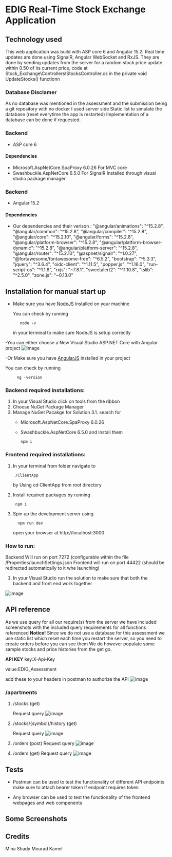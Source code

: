 # EDIG Real-Time Stock Exchange Application

## Technology used
This web application was build with ASP core 6 and Angular 15.2:
Real time updates are done using SignalR, Angular WebSocket and RxJS.
They are done by sending updates from the server for a random stock price update within 0.50 of its current price, code at Stock_Exchange\Controllers\StocksController.cs
in the private void UpdateStocks() functionn

### Database Disclamer
  As no database was mentioned in the assessment and the submission being a git repository with no docker I used server side Static list to simulate the database (reset everytime the app is restarted)
  Implementation of a database can be done if requested.
### Backend 
- ASP core 6
#### Dependencies

- Microsoft.AspNetCore.SpaProxy 6.0.26
  For MVC core
- Swashbuckle.AspNetCore 6.5.0
  For SignalR
Installed through visual studio package manager

### Backend 
- Angular 15.2
#### Dependencies
- Our dependencies and their verison :
"@angular/animations": "^15.2.8",
"@angular/common": "^15.2.8",
"@angular/compiler": "^15.2.8",
"@angular/core": "^15.2.10",
"@angular/forms": "^15.2.8",
"@angular/platform-browser": "^15.2.8",
"@angular/platform-browser-dynamic": "^15.2.8",
"@angular/platform-server": "^15.2.8",
"@angular/router": "^15.2.10",
"@aspnet/signalr": "^1.0.27",
"@fortawesome/fontawesome-free": "^6.5.2",
"bootstrap": "^5.3.3",
"jquery": "^3.6.4",
"oidc-client": "^1.11.5",
"popper.js": "^1.16.0",
"run-script-os": "^1.1.6",
"rxjs": "~7.8.1",
"sweetalert2": "^11.10.8",
"tslib": "^2.5.0",
"zone.js": "~0.13.0"

  
## Installation for manual start up


- Make sure you have [NodeJS](https://nodejs.org/en/) installed on your machine

  You can check by running

         node -v

  in your terminal to make sure NodeJS is setup correctly

-You can either choose a New Visual Studio ASP.NET Core with Angular project
![image](https://github.com/minashady/assets/blob/main/CoreProject.png)

-Or Make sure you have [AngularJS](https://angular.io/guide/setup-local) installed in your project

You can check by running

         ng -version

### Backend required installations:
1. In your Visual Studio click on tools from the ribbon
2. Choose NuGet Package Manager
3. Manage NuGet Pacakge for Solution
   3.1. search for
   - Microsoft.AspNetCore.SpaProxy 6.0.26
   - Swashbuckle.AspNetCore 6.5.0
     and Install them
  

         npm i

### Frontend required installations:

1.  In your terminal from folder navigate to

         /ClientApp
    
    by Using cd ClientApp from root directory


3.  Install required packages by running

         npm i

4.  Spin up the development server using

          npm run dev

    open your browser at http://localhost:3000

### How to run:

Backend Will run on port 7272 (configurable within the file /Properties/launchSettings.json
Frontend will run on port 44422 (should be redirected automatically to it whe launching)

1.  In your Visual Studio run the solution to make sure that both the backend and front end work together

![image](https://github.com/minashady/assets/blob/main/RunCore.png)



## API reference
As we use query for all our require(s) from the server we have included screenshots with the included query requirements for all functions referenced 
**Notice!**
Since we do not use a database for this assessment we use static list which reset each time you restart the server, so you need to create orders before you can see them
We do however populate some sample stocks and price histories from the get go.

**API KEY**
key:X-Api-Key

value:EDIG_Assessment

add these to your headers in postman to authorize the API
![image](https://github.com/minashady/assets/blob/main/APIKey.png)
### /apartments

1.  /stocks (get) 

    Request query
![image](https://github.com/minashady/assets/blob/main/Stocks.png)


2.  /stocks/{symbol}/history (get)
    
    Request query
     ![image](https://github.com/minashady/assets/blob/main/Stock%20History.png)

3. /orders (post)
    Request query
      ![image](https://github.com/minashady/assets/blob/main/PostOrdes.png)
   
4. /orders (get)
    Request query
      ![image](https://github.com/minashady/assets/blob/main/GetOrders.png)


## Tests

- Postman can be used to test the functionality of different API endpoints make sure to attach bearer token if endpoint requires token

- Any browser can be used to test the functionality of the frontend webpages and web compenents

## Some Screenshots 


## Credits

Mina Shady Mourad Kamel

